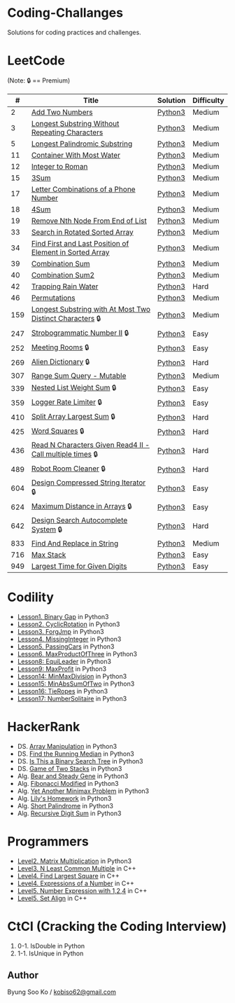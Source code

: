 Coding-Challanges
=================
Solutions for coding practices and challenges.

# LeetCode
(Note: :lock: == Premium)

\# | Title | Solution | Difficulty
-- | -- | -- | --
2 | [Add Two Numbers](https://leetcode.com/problems/add-two-numbers/) | [Python3](./LeetCode/2.Add_Two_Numbers.py) | Medium
3 | [Longest Substring Without Repeating Characters](https://leetcode.com/problems/longest-substring-without-repeating-characters/) | [Python3](./LeetCode/3.Longest_Substring_Without_Repeating_Characters.py) | Medium
5 | [Longest Palindromic Substring](https://leetcode.com/problems/longest-palindromic-substring/) | [Python3](./LeetCode/5.Longest_Palindromic_Substring.py) | Medium
11 | [Container With Most Water](https://leetcode.com/problems/container-with-most-water/) | [Python3](./LeetCode/11.Container_With_Most_Water.py) | Medium
12 | [Integer to Roman](https://leetcode.com/problems/integer-to-roman/) | [Python3](./LeetCode/12.Integer_to_Roman.py) | Medium
15 | [3Sum](https://leetcode.com/problems/3sum/) | [Python3](./LeetCode/15.3Sum.py) | Medium
17 | [Letter Combinations of a Phone Number](https://leetcode.com/problems/letter-combinations-of-a-phone-number/) | [Python3](./LeetCode/17.Letter_Combinations_of_a_Phone_Number.py) | Medium
18 | [4Sum](https://leetcode.com/problems/4sum/) | [Python3](./LeetCode/18.4Sum.py) | Medium
19 | [Remove Nth Node From End of List](https://leetcode.com/problems/remove-nth-node-from-end-of-list/) | [Python3](./LeetCode/19.Remove_Nth_Node_From_End_of_List.py) | Medium
33 | [Search in Rotated Sorted Array](https://leetcode.com/problems/search-in-rotated-sorted-array/) | [Python3](./LeetCode/33.Search_in_Rotated_Sorted_Array.py) | Medium
34 | [Find First and Last Position of Element in Sorted Array](https://leetcode.com/problems/find-first-and-last-position-of-element-in-sorted-array) | [Python3](./LeetCode/34.Find_First_and_Last_Position_of_Element_in_Sorted_Array.py) | Medium
39 | [Combination Sum](https://leetcode.com/problems/combination-sum) | [Python3](./LeetCode/39.Combination_Sum.py) | Medium
40 | [Combination Sum2](https://leetcode.com/problems/combination-sum-ii/) | [Python3](./LeetCode/40.Combination_Sum2.py) | Medium
42 | [Trapping Rain Water](https://leetcode.com/problems/trapping-rain-water/) | [Python3](./LeetCode/42.Trapping_Rain_Water.py) | Hard
46 | [Permutations](https://leetcode.com/problems/permutations/) | [Python3](./LeetCode/46.Permutations.py) | Medium
159 | [Longest Substring with At Most Two Distinct Characters](https://leetcode.com/problems/longest-substring-with-at-most-two-distinct-characters/) :lock: | [Python3](./LeetCode/159.Longest_Substring_with_At_Most_Two_Distinct_Characters.py) | Medium
247 | [Strobogrammatic Number II](https://leetcode.com/problems/strobogrammatic-number-ii/) :lock: | [Python3](./LeetCode/247.Strobogrammatic_Number_2.py) | Easy
252 | [Meeting Rooms](https://leetcode.com/problems/meeting-rooms/) :lock: | [Python3](./LeetCode/252.Meeting_Rooms.py) | Easy
269 | [Alien Dictionary](https://leetcode.com/problems/alien-dictionary/) :lock: | [Python3](./LeetCode/269.Alien_Dictionary.py) | Hard
307 | [Range Sum Query - Mutable](https://leetcode.com/problems/range-sum-query-mutable/) | [Python3](./LeetCode/307.Range_Sum_Query-Mutable.py) | Medium
339 | [Nested List Weight Sum](https://leetcode.com/problems/nested-list-weight-sum/) :lock: | [Python3](./LeetCode/339.Nested_List_Weight_Sum.py) | Easy
359 | [Logger Rate Limiter](https://leetcode.com/problems/logger-rate-limiter/) :lock: | [Python3](./LeetCode/359.Logger_Rate_Limiter.py) | Easy
410 | [Split Array Largest Sum](https://leetcode.com/problems/split-array-largest-sum/) :lock: | [Python3](./LeetCode/410.Split_Array_Largest_Sum.py) | Hard
425 | [Word Squares](https://leetcode.com/problems/word-squares/) :lock: | [Python3](./LeetCode/425.Word_Squares.py) | Hard
436 | [Read N Characters Given Read4 II - Call multiple times](https://leetcode.com/problems/read-n-characters-given-read4-ii-call-multiple-times/) :lock: | [Python3](./LeetCode/436.Read_N_Characters_Given_Read4_II_Call_Multiple_Times.py) | Hard
489 | [Robot Room Cleaner](https://leetcode.com/problems/robot-room-cleaner/) :lock: | [Python3](./LeetCode/489.Robot_Room_Cleaner.py) | Hard
604 | [Design Compressed String Iterator](https://leetcode.com/problems/design-compressed-string-iterator/) :lock: | [Python3](./LeetCode/604.Design_Compressed_String_Iterator.py) | Easy
624 | [Maximum Distance in Arrays](https://leetcode.com/problems/maximum-distance-in-arrays/) :lock: | [Python3](./LeetCode/624.Maximum_Distance_in_Arrays.py) | Easy
642 | [Design Search Autocomplete System](https://leetcode.com/problems/design-search-autocomplete-system/) :lock: | [Python3](./LeetCode/642.Design_Search_Autocomplete_System.py) | Hard
833 | [Find And Replace in String](https://leetcode.com/problems/find-and-replace-in-string/) | [Python3](./LeetCode/833.Find_And_Replace_in_String.py) | Medium
716 | [Max Stack](https://leetcode.com/problems/max-stack/) | [Python3](./LeetCode/716.Max_Stack.py) | Easy
949 | [Largest Time for Given Digits](https://leetcode.com/problems/largest-time-for-given-digits/) | [Python3](./LeetCode/949.Largest_Time_for_Given_Digits.py) | Easy

# Codility
- [Lesson1. Binary Gap](https://codility.com/programmers/lessons/1-iterations/binary_gap/start/) in Python3
- [Lesson2. CyclicRotation](https://codility.com/programmers/lessons/2-arrays/cyclic_rotation/start/) in Python3
- [Lesson3. ForgJmp](https://codility.com/programmers/lessons/3-time_complexity/frog_jmp/start/) in Python3
- [Lesson4. MissingInteger](https://codility.com/programmers/lessons/4-counting_elements/missing_integer/start/) in Python3
- [Lesson5. PassingCars](https://codility.com/programmers/lessons/5-prefix_sums/passing_cars/start/) in Python3
- [Lesson6. MaxProductOfThree](https://app.codility.com/programmers/lessons/6-sorting/max_product_of_three/start/) in Python3
- [Lesson8: EquiLeader](https://app.codility.com/programmers/lessons/8-leader/equi_leader/start/) in Python3
- [Lesson9: MaxProfit](https://app.codility.com/programmers/lessons/9-maximum_slice_problem/max_profit/) in Python3
- [Lesson14: MinMaxDivision](https://app.codility.com/programmers/lessons/14-binary_search_algorithm/min_max_division/) in Python3
- [Lesson15: MinAbsSumOfTwo](https://app.codility.com/programmers/lessons/15-caterpillar_method/min_abs_sum_of_two/start/) in Python3
- [Lesson16: TieRopes](https://app.codility.com/programmers/lessons/16-greedy_algorithms/tie_ropes/) in Python3
- [Lesson17: NumberSolitaire](https://app.codility.com/programmers/lessons/17-dynamic_programming/number_solitaire/) in Python3

# HackerRank
- DS. [Array Manipulation](https://www.hackerrank.com/challenges/crush/problem) in Python3
- DS. [Find the Running Median](https://www.hackerrank.com/challenges/find-the-running-median/problem) in Python3
- DS. [Is This a Binary Search Tree](https://www.hackerrank.com/challenges/is-binary-search-tree/problem) in Python3
- DS. [Game of Two Stacks](https://www.hackerrank.com/challenges/game-of-two-stacks/problem) in Python3
- Alg. [Bear and Steady Gene](https://www.hackerrank.com/challenges/bear-and-steady-gene/problem) in Python3
- Alg. [Fibonacci Modified](https://www.hackerrank.com/challenges/fibonacci-modified/problem) in Python3
- Alg. [Yet Another Minimax Problem](https://www.hackerrank.com/challenges/yet-another-minimax-problem/problem) in Python3
- Alg. [Lily's Homework](https://www.hackerrank.com/challenges/lilys-homework/problem) in Python3
- Alg. [Short Palindrome](https://www.hackerrank.com/challenges/short-palindrome/problem) in Python3
- Alg. [Recursive Digit Sum](https://www.hackerrank.com/challenges/recursive-digit-sum/problem) in Python3

# Programmers
- [Level2. Matrix Multiplication](https://programmers.co.kr/learn/challenge_codes/140) in Python3
- [Level3. N Least Common Multiple](https://programmers.co.kr/learn/challenge_codes/152) in C++
- [Level4. Find Largest Square](https://programmers.co.kr/learn/challenge_codes/187) in C++
- [Level4. Expressions of a Number](https://programmers.co.kr/learn/challenge_codes/156) in C++
- [Level5. Number Expression with 1,2,4](https://programmers.co.kr/learn/challenge_codes/158) in C++
- [Level5. Set Align](https://programmers.co.kr/learn/challenge_codes/159) in C++

# CtCI (Cracking the Coding Interview)
1. 0-1. IsDouble in Python
2. 1-1. IsUnique in Python

## Author
Byung Soo Ko / kobiso62@gmail.com
